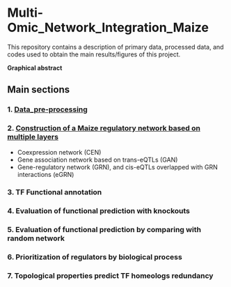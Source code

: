 # Multi-Omic_Network_Integration_Maize

This repository contains a description of primary data, processed data, and codes used to obtain the main results/figures of this project. 

**Graphical abstract**



## Main sections

### 1. [Data_pre-processing](https://github.com/gomezcan/Multi-Omic_Network_Integration_Maize/tree/8ff836333d49d2b4b82a7727c098dc50ef1e52d4/Data_pre-processing)

### 2. [Construction of a Maize regulatory network based on multiple layers](https://github.com/gomezcan/Multi-Omic_Network_Integration_Maize/tree/144727333c32db3bc0da68d4e772f18909701060/Construction%20of%20a%20Maize%20regulatory%20network%20based%20on%20multiple%20layers)

* Coexpression network (CEN)
* Gene association network based on trans-eQTLs (GAN)
* Gene-regulatory network (GRN), and cis-eQTLs overlapped with GRN interactions (eGRN)

### 3. TF Functional annotation

### 4. Evaluation of functional prediction with knockouts

### 5. Evaluation of functional prediction by comparing with random network

### 6. Prioritization of regulators by biological process

### 7. Topological properties predict TF homeologs redundancy 



